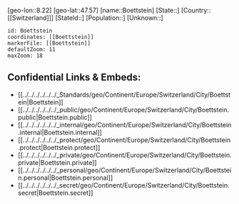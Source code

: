 ﻿---
location: [47.57,8.22]
mapzoom: [7,12] 
mapmarker: city 
type: City
tags:
- geo/City


SpocWebEntityId: 29443
isDeleted: false
confidential: public

---
[geo-lon::8.22]
[geo-lat::47.57]
[name::Boettstein]
[State::]
[Country::[[Switzerland]]]
[StateId::]
[Population::]
[Unknown::]


```leaflet
id: Boettstein
coordinates: [[Boettstein]]
markerFile: [[Boettstein]]
defaultZoom: 11 
maxZoom: 18
```


## Confidential Links & Embeds: 
- [[../../../../../../_Standards/geo/Continent/Europe/Switzerland/City/Boettstein|Boettstein]] 
- [[../../../../../../_public/geo/Continent/Europe/Switzerland/City/Boettstein.public|Boettstein.public]] 
- [[../../../../../../_internal/geo/Continent/Europe/Switzerland/City/Boettstein.internal|Boettstein.internal]] 
- [[../../../../../../_protect/geo/Continent/Europe/Switzerland/City/Boettstein.protect|Boettstein.protect]] 
- [[../../../../../../_private/geo/Continent/Europe/Switzerland/City/Boettstein.private|Boettstein.private]] 
- [[../../../../../../_personal/geo/Continent/Europe/Switzerland/City/Boettstein.personal|Boettstein.personal]] 
- [[../../../../../../_secret/geo/Continent/Europe/Switzerland/City/Boettstein.secret|Boettstein.secret]] 
